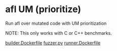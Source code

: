 # afl UM (prioritize)

Run afl over mutated code with UM prioritization

NOTE: This only works with C or C++ benchmarks.

[builder.Dockerfile](builder.Dockerfile)
[fuzzer.py](fuzzer.py)
[runner.Dockerfile](runner.Dockerfile)
